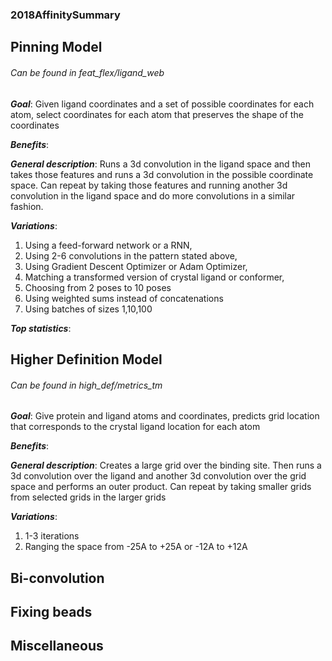 ### 2018AffinitySummary

## Pinning Model 
###### Can be found in feat_flex/ligand_web


**_Goal_**: Given ligand coordinates and a set of possible coordinates for each atom, select coordinates for each atom that preserves the shape of the coordinates

**_Benefits_**:

**_General description_**: Runs a 3d convolution in the ligand space and then takes those features and runs a 3d convolution in the possible coordinate space. Can repeat by taking those features and running another 3d convolution in the ligand space and do more convolutions in a similar fashion.

**_Variations_**: 
1. Using a feed-forward network or a RNN, 
2. Using 2-6 convolutions in the pattern stated above, 
3. Using Gradient Descent Optimizer or Adam Optimizer, 
4. Matching a transformed version of crystal ligand or conformer, 
5. Choosing from 2 poses to 10 poses
6. Using weighted sums instead of concatenations
7. Using batches of sizes 1,10,100

**_Top statistics_**:


## Higher Definition Model
###### Can be found in high_def/metrics_tm


**_Goal_**: Give protein and ligand atoms and coordinates, predicts grid location that corresponds to the crystal ligand location for each atom

**_Benefits_**:

**_General description_**: Creates a large grid over the binding site. Then runs a 3d convolution over the ligand and another 3d convolution over the grid space and performs an outer product. Can repeat by taking smaller grids from selected grids in the larger grids

**_Variations_**:
1. 1-3 iterations
2. Ranging the space from -25A to +25A or -12A to +12A


## Bi-convolution


## Fixing beads


## Miscellaneous

